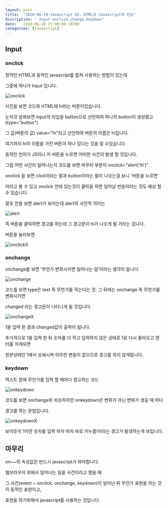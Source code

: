 ```yaml
---
layout: post
title:  "2020-06-19-Javascript 02. HTML과 Javascript의 만남"
discription: " Input onclick,change,keydown" 
date:   2020-06-19 23:00:00 +0700
categories: [javascript]
---
```



## Input


###  onclick

정적인 HTML과 동적인 javascript를 합쳐 사용하는 방법이 있는데 

그중에 하나가 Input 입니다.

![onclick](https://i.imgur.com/CCaifdW.png)

사진을 보면 코드와 HTML에 hi라는 버튼이있습니다.

눈치것 살펴보면 input의 타입을 button으로 선언하여 하나의 button이 생성됐고(type="button")

그 값(버튼의 값) value="hi"라고 선언하여 버튼의 이름은 hi입니다.

여기까지 hi의 이름을 가진 버튼이 하나 있다는 것을 알 수있습니다. 

동적인 언어가 JS이니 저 버튼을 누르면 어떠한 사건이 발생 할 것입니다.

그럼 어떤 사건이 일어나는지 코드를 보면 마무리 부분이 onclick="alert('hi')"

onclick 을 보면 click이라는 말과 button이라는 말이 나오는걸 보니 '버튼을 누르면'

이라고 볼 수 있고 onclick 안에 있는것이 클릭을 하면 일어날 반응이라는 것도 예상 할 수 있습니다.

괄호 안을 보면 alert가 보이는데 alert의 사전적 의미는

![alert](https://i.imgur.com/PTLDhfT.png)

즉 버튼을 클릭하면 경고를 하는데 그 경고문이 hi가 나오게 될 거라는 겁니다.

버튼을 눌러보면

![onclickX](https://i.imgur.com/gQSqCnl.png)

### onchange

onchange를 보면 '무언가 변화시키면 일어나는 일'이라는 생각이 듭니다.

![onchange](https://i.imgur.com/swJYn16.png)

코드를 보면 type은 text 즉 무언가를 적는다는 것, 그 뒤에는 onchange 즉 무언가를 변화시키면

changed 라는 경고문이 나타나게 될 것입니다.

![onchangeX](https://i.imgur.com/k6tvHtR.png)

1을 입력 한 결과 changed값이 출력이 됩니다.

추가적으로 1을 입력 한 뒤 숫자를 더 적고 입력하지 않은 상태로 1로 다시 돌아오고 엔터를 치게되면

원본상태인 1에서 상쇄시켜 아무런 변동이 없으므로 경고를 하지 않게됩니다.

### keydown

텍스트 창에 무언가를 입력 할 때마다 경고하는 코드

![onkeydown](https://i.imgur.com/Cq7cTyD.png)

코드를 보면 onchange와 비슷하지만 onkeydown은 변화가 아닌 변화가 생길 때 마다

경고를 하는 문법입니다.

![onkeydownX](https://i.imgur.com/IPlqVYh.png)

보이듯이 1이란 숫자를 입력 하자 마자 바로 키누름!이라는 경고가 발생하는게 보입니다.

## 마무리

on~~의 속성값은 반드시 javascript가 와야합니다.

웹브라우저 위에서 일어나는 일을 사건이라고 했을 때 

그 사건(event = onclick, onchange, keydown)이 일어난 뒤 무언가 표현을 하는 것이 동적인 표현이고, 

표현을 하기위해서 javascript를 사용하는 것입니다.

